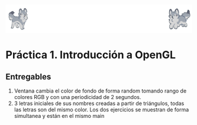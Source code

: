 ![Buef](buef.png)
# Práctica 1. Introducción a OpenGL
## Entregables
  1. Ventana cambia el color de fondo de forma random tomando rango de colores RGB y con una periodicidad de 2 segundos.
  2. 3 letras iniciales de sus nombres creadas a partir de triángulos, todas las letras son del mismo color. Los dos ejercicios se muestran de forma simultanea y están en el mismo main

